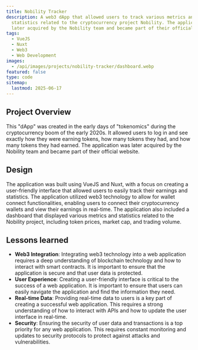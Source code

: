 ```yaml
---
title: Nobility Tracker
description: A web3 dApp that allowed users to track various metrics and
  statistics related to the cryptocurrency project Nobility. The application was
  later acquired by the Nobility team and became part of their official website.
tags:
  - VueJS
  - Nuxt
  - Web3
  - Web Development
images:
  - /api/images/projects/nobility-tracker/dashboard.webp
featured: false
type: code
sitemap: 
  lastmod: 2025-06-17
---
```


## Project Overview

This "dApp" was created in the early days of "tokenomics" during the cryptocurrency boom of the early 2020s. It allowed users to log in and see exactly how they were earning tokens,
how many tokens they had, and how many tokens they had earned. The application was later acquired by the Nobility team and became part of their official website.

## Design

The application was built using VueJS and Nuxt, with a focus on creating a user-friendly interface that allowed users to easily track their earnings and statistics.
The application utilized web3 technology to allow for wallet connect functionalities, enabling users to connect their cryptocurrency wallets and view their earnings in real-time.
The application also included a dashboard that displayed various metrics and statistics related to the Nobility project, including token prices, market cap, and trading volume.

## Lessons learned

- **Web3 Integration**: Integrating web3 technology into a web application requires a deep understanding of blockchain technology and how to interact with smart contracts. It is important to ensure that the application is secure and that user data is protected.
- **User Experience**: Creating a user-friendly interface is critical to the success of a web application. It is important to ensure that users can easily navigate the application and find the information they need.
- **Real-time Data**: Providing real-time data to users is a key part of creating a successful web application. This requires a strong understanding of how to interact with APIs and how to update the user interface in real-time.
- **Security**: Ensuring the security of user data and transactions is a top priority for any web application. This requires constant monitoring and updates to security protocols to protect against attacks and vulnerabilities.
